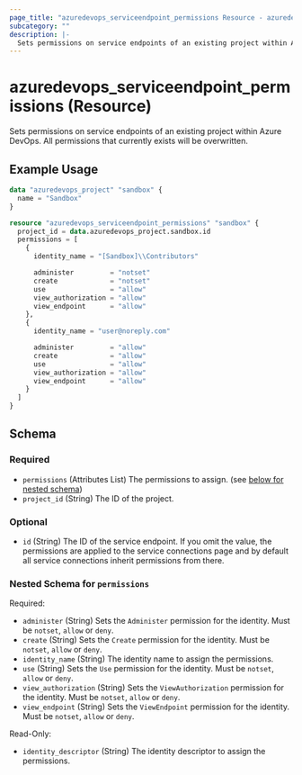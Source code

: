 ```yaml
---
page_title: "azuredevops_serviceendpoint_permissions Resource - azuredevops"
subcategory: ""
description: |-
  Sets permissions on service endpoints of an existing project within Azure DevOps. All permissions that currently exists will be overwritten.
---
```


# azuredevops_serviceendpoint_permissions (Resource)

Sets permissions on service endpoints of an existing project within Azure DevOps. All permissions that currently exists will be overwritten.

## Example Usage

```terraform
data "azuredevops_project" "sandbox" {
  name = "Sandbox"
}

resource "azuredevops_serviceendpoint_permissions" "sandbox" {
  project_id = data.azuredevops_project.sandbox.id
  permissions = [
    {
      identity_name = "[Sandbox]\\Contributors"

      administer         = "notset"
      create             = "notset"
      use                = "allow"
      view_authorization = "allow"
      view_endpoint      = "allow"
    },
    {
      identity_name = "user@noreply.com"

      administer         = "allow"
      create             = "allow"
      use                = "allow"
      view_authorization = "allow"
      view_endpoint      = "allow"
    }
  ]
}
```

<!-- schema generated by tfplugindocs -->
## Schema

### Required

- `permissions` (Attributes List) The permissions to assign. (see [below for nested schema](#nestedatt--permissions))
- `project_id` (String) The ID of the project.

### Optional

- `id` (String) The ID of the service endpoint. If you omit the value, the permissions are applied to the service connections page and by default all service connections inherit permissions from there.

<a id="nestedatt--permissions"></a>
### Nested Schema for `permissions`

Required:

- `administer` (String) Sets the `Administer` permission for the identity. Must be `notset`, `allow` or `deny`.
- `create` (String) Sets the `Create` permission for the identity. Must be `notset`, `allow` or `deny`.
- `identity_name` (String) The identity name to assign the permissions.
- `use` (String) Sets the `Use` permission for the identity. Must be `notset`, `allow` or `deny`.
- `view_authorization` (String) Sets the `ViewAuthorization` permission for the identity. Must be `notset`, `allow` or `deny`.
- `view_endpoint` (String) Sets the `ViewEndpoint` permission for the identity. Must be `notset`, `allow` or `deny`.

Read-Only:

- `identity_descriptor` (String) The identity descriptor to assign the permissions.
